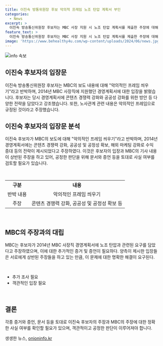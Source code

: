```yaml
---
title: 이진숙 방통위원장 후보 악의적 프레임 노조 탄압 계획서 부인
categories:
  - News
excerpt: >
  이진숙 방송통신위원장 후보자는 MBC 사장 지원 시 노조 탄압 계획서를 제출한 주장에 대해 악의적인 프레임 씌우기라고 반박했다. 2014년 경영계획서에는 콘텐츠 경쟁력 강화, 공공성 확보, 노사관계 안정화 등이 담겼다고 강조했다. 후보자는 노조 탄압 주장을 악의적인 프레임이라며 부인했다. MBC는 후보자가 노조 탄압 내용을 담은 경영계획서를 제출했다고 보도했다.
feature_text: >
  이진숙 방송통신위원장 후보자는 MBC 사장 지원 시 노조 탄압 계획서를 제출한 주장에 대해 악의적인 프레임 씌우기라고 반박했다. 2014년 경영계획서에는 콘텐츠 경쟁력 강화, 공공성 확보, 노사관계 안정화 등이 담겼다고 강조했다. 후보자는 노조 탄압 주장을 악의적인 프레임이라며 부인했다. MBC는 후보자가 노조 탄압 내용을 담은 경영계획서를 제출했다고 보도했다.
image: 'https://www.behealthy4u.com/wp-content/uploads/2024/06/news.jpg'
---
```


<p><img src="https://www.behealthy4u.com/wp-content/uploads/2024/06/news.jpg" alt="info 속보" /></p>

<h2 data-ke-size="size26">이진숙 후보자의 입장문</h2>

<p data-ke-size="size16">이진숙 방송통신위원장 후보자는 MBC의 보도 내용에 대해 "악의적인 프레임 씌우기"라고 반박하며, 2014년 MBC 사장직에 지원했던 경영계획서에 대한 입장을 밝혔습니다. 후보자는 당시 경영계획서에 콘텐츠 경쟁력 강화와 공공성 강화를 위한 방안 등 다양한 전략을 담았다고 강조했습니다. 또한, 노사관계 관련 내용은 악의적인 프레임으로 규정된 것이라고 주장했습니다.</p>

<h2 data-ke-size="size26">이진숙 후보자의 입장문 분석</h2>

<p data-ke-size="size16">이진숙 후보자가 MBC의 보도에 대해 "악의적인 프레임 씌우기"라고 반박하며, 2014년 경영계획서에는 콘텐츠 경쟁력 강화, 공공성 및 공정성 확보, 해외 마케팅 강화로 수익 증대 등의 전략이 제시되었다고 주장하였다. 이것은 후보자의 입장과 MBC의 기사 내용이 상반된 주장을 하고 있어, 공정한 판단을 위해 문서와 증언 등을 토대로 사실 여부를 검토할 필요가 있습니다.</p>

<p data-ke-size="size16">&nbsp;</p>

<table>
    <tr>
        <td style="text-align: center; height: 17px;"><b>구분</b></td>
        <td style="text-align: center; height: 17px;"><b>내용</b></td>
    </tr>
    <tr>
        <td style="text-align: center; height: 17px;">반박 내용</td>
        <td style="text-align: center; height: 17px;">악의적인 프레임 씌우기</td>
    </tr>
    <tr>
        <td style="text-align: center; height: 17px;">주장</td>
        <td style="text-align: center; height: 17px;">콘텐츠 경쟁력 강화, 공공성 및 공정성 확보 등</td>
    </tr>
</table>

<p data-ke-size="size16">&nbsp;</p>

<h2 data-ke-size="size26">MBC의 주장과의 대립</h2>

<p data-ke-size="size16">MBC는 후보자가 2014년 MBC 사장직 경영계획서에 노조 탄압과 관련된 요구를 담았다고 주장하였으며, 이에 대한 추가적인 증거 및 증언이 필요하다. 양측이 제시한 입장들은 서로에게 상반된 주장들을 하고 있는 만큼, 이 문제에 대한 명확한 해결이 요구된다.</p>

<p data-ke-size="size16">&nbsp;</p>

<ul>
    <li>추가 조사 필요</li>
    <li>객관적인 입장 필요</li>
</ul>

<p data-ke-size="size16">&nbsp;</p>

<h2 data-ke-size="size26">결론</h2>

<p data-ke-size="size16">각종 증거와 증언, 문서 등을 토대로 이진숙 후보자의 주장과 MBC의 주장에 대한 정확한 사실 여부를 확인할 필요가 있으며, 객관적이고 공정한 판단이 이루어져야 합니다.</p>
생생한 뉴스, <a href="https://onioninfo.kr" rel="dofollow">onioninfo.kr</a>


